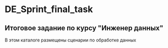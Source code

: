 # DE_Sprint_final_task

## Итоговое задание по курсу "Инженер данных"

В этом каталоге размещены сценарии по обработке данных